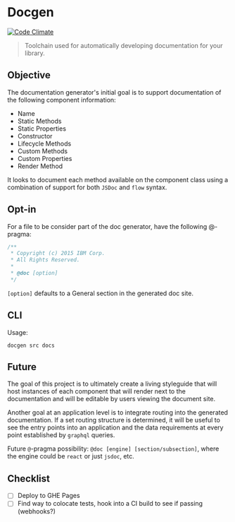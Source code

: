 # Docgen

[![Code Climate](https://codeclimate.com/github/joshblack/docgen/badges/gpa.svg)](https://codeclimate.com/github/joshblack/docgen)

> Toolchain used for automatically developing documentation for your library.

## Objective

The documentation generator's initial goal is to support documentation of the following component information:

- Name
- Static Methods
- Static Properties
- Constructor
- Lifecycle Methods
- Custom Methods
- Custom Properties
- Render Method

It looks to document each method available on the component class using a combination of support for both `JSDoc` and `flow` syntax.

## Opt-in

For a file to be consider part of the doc generator, have the following @-pragma:

```js
/**
 * Copyright (c) 2015 IBM Corp.
 * All Rights Reserved.
 *
 * @doc [option]
 */
```

`[option]` defaults to a General section in the generated doc site.

## CLI

Usage:

```
docgen src docs
```

## Future

The goal of this project is to ultimately create a living styleguide that will host instances of each component that will render next to the documentation and will be editable by users viewing the document site.

Another goal at an application level is to integrate routing into the generated documentation. If a set routing structure is determined, it will be useful to see the entry points into an application and the data requirements at every point established by `graphql` queries.

Future `@`-pragma possibility: `@doc [engine] [section/subsection]`, where the engine could be `react` or just `jsdoc`, etc.

## Checklist

- [ ] Deploy to GHE Pages
- [ ] Find way to colocate tests, hook into a CI build to see if passing (webhooks?)

